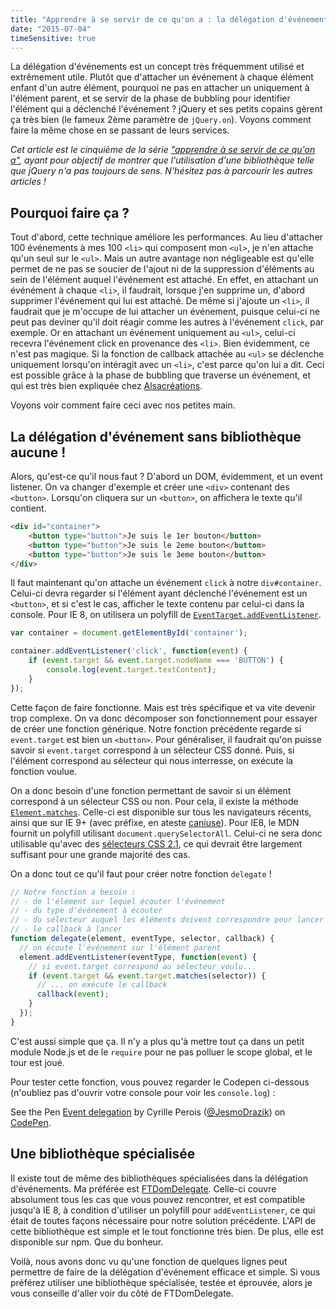 ```yaml
---
title: "Apprendre à se servir de ce qu'on a : la délégation d'événements"
date: "2015-07-04"
timeSensitive: true
---
```


La délégation d'événements est un concept très fréquemment utilisé et
extrêmement utile. Plutôt que d'attacher un événement à chaque élément enfant
d'un autre élément, pourquoi ne pas en attacher un uniquement à l'élément
parent, et se servir de la phase de bubbling pour identifier l'élément qui a
déclenché l'événement ? jQuery et ses petits copains gèrent ça très bien (le
fameux 2ème paramètre de `jQuery.on`). Voyons comment faire la même chose en se
passant de leurs services.

<span class="more"></span>

_Cet article est le cinquième de la série ["apprendre à se servir de ce qu'on
a"](/articles/apprendre-a-se-servir-de-ce-quon-a), ayant pour objectif de
montrer que l'utilisation d'une bibliothèque telle que jQuery n'a pas toujours
de sens. N'hésitez pas à parcourir les autres articles !_

## Pourquoi faire ça ?

Tout d'abord, cette technique améliore les performances. Au lieu d'attacher 100
événements à mes 100 `<li>` qui composent mon `<ul>`, je n'en attache qu'un
seul sur le `<ul>`. Mais un autre avantage non négligeable est qu'elle permet
de ne pas se soucier de l'ajout ni de la suppression d'éléments au sein de
l'élément auquel l'événement est attaché. En effet, en attachant un événément à
chaque `<li>`, il faudrait, lorsque j'en supprime un, d'abord supprimer
l'événement qui lui est attaché. De même si j'ajoute un `<li>`, il faudrait que
je m'occupe de lui attacher un événement, puisque celui-ci ne peut pas deviner
qu'il doit réagir comme les autres à l'événement `click`, par exemple. Or en
attachant un événement uniquement au `<ul>`, celui-ci recevra l'événement click
en provenance des `<li>`. Bien évidemment, ce n'est pas magique. Si la fonction
de callback attachée au `<ul>` se déclenche uniquement lorsqu'on intéragit avec
un `<li>`, c'est parce qu'on lui a dit. Ceci est possible grâce à la phase de
bubbling que traverse un événement, et qui est très bien expliquée chez
[Alsacréations](http://www.alsacreations.com/article/lire/578-La-gestion-des-evenements-en-JavaScript.html).

Voyons voir comment faire ceci avec nos petites main.

## La délégation d'événement sans bibliothèque aucune !

Alors, qu'est-ce qu'il nous faut ? D'abord un DOM, évidemment, et un event
listener. On va changer d'exemple et créer une `<div>` contenant des
`<button>`. Lorsqu'on cliquera sur un `<button>`, on affichera le texte qu'il
contient.

```html
<div id="container">
    <button type="button">Je suis le 1er bouton</button>
    <button type="button">Je suis le 2eme bouton</button>
    <button type="button">Je suis le 3eme bouton</button>
</div>
```

Il faut maintenant qu'on attache un événement `click` à notre `div#container`.
Celui-ci devra regarder si l'élément ayant déclenché l'événement est un
`<button>`, et si c'est le cas, afficher le texte contenu par celui-ci dans la
console. Pour IE 8, on utilisera un polyfill de
[`EventTarget.addEventListener`](https://developer.mozilla.org/en-US/docs/Web/API/EventTarget/addEventListener?redirectlocale=en-US&redirectslug=DOM%2FEventTarget.addEventListener).

```javascript
var container = document.getElementById('container');

container.addEventListener('click', function(event) {
    if (event.target && event.target.nodeName === 'BUTTON') {
        console.log(event.target.textContent);
    }
});
```

Cette façon de faire fonctionne. Mais est très spécifique et va vite devenir
trop complexe. On va donc décomposer son fonctionnement pour essayer de créer
une fonction générique. Notre fonction précédente regarde si `event.target` est
bien un `<button>`. Pour généraliser, il faudrait qu'on puisse savoir si
`event.target` correspond à un sélecteur CSS donné. Puis, si l'élément
correspond au sélecteur qui nous interresse, on exécute la fonction voulue.

On a donc besoin d'une fonction permettant de savoir si un élément correspond à
un sélecteur CSS ou non. Pour cela, il existe la méthode
[`Element.matches`](https://developer.mozilla.org/en-US/docs/Web/API/Element/matches).
Celle-ci est disponible sur tous les navigateurs récents, ainsi que sur IE 9+
(avec préfixe, en ateste [caniuse](http://caniuse.com/#feat=matchesselector)).
Pour IE8, le MDN fournit un polyfill utilisant `document.querySelectorAll`.
Celui-ci ne sera donc utilisable qu'avec des [sélecteurs CSS
2.1](http://www.w3.org/TR/CSS2/selector.html), ce qui devrait être largement
suffisant pour une grande majorité des cas.

On a donc tout ce qu'il faut pour créer notre fonction `delegate` !

```javascript
// Notre fonction a besoin :
// - de l'élément sur lequel écouter l'événement
// - du type d'événement à écouter
// - du sélecteur auquel les éléments doivent correspondre pour lancer le callback
// - le callback à lancer
function delegate(element, eventType, selector, callback) {
  // on écoute l'événement sur l'élément parent
  element.addEventListener(eventType, function(event) {
    // si event.target correspond au sélecteur voulu...
    if (event.target && event.target.matches(selector)) {
      // ... on exécute le callback
      callback(event);
    }
  });
}
```

C'est aussi simple que ça. Il n'y a plus qu'à mettre tout ça dans un petit
module Node.js et de le `require` pour ne pas polluer le scope global, et le
tour est joué.

Pour tester cette fonction, vous pouvez regarder le Codepen ci-dessous
(n'oubliez pas d'ouvrir votre console pour voir les `console.log`) :

<p data-height="268" data-theme-id="15557" data-slug-hash="GJQVYO" data-default-tab="result" data-user="JesmoDrazik" class='codepen'>See the Pen <a href='http://codepen.io/JesmoDrazik/pen/GJQVYO/'>Event delegation</a> by Cyrille Perois (<a href='http://codepen.io/JesmoDrazik'>@JesmoDrazik</a>) on <a href='http://codepen.io'>CodePen</a>.</p>
<script async src="//assets.codepen.io/assets/embed/ei.js"></script>

## Une bibliothèque spécialisée

Il existe tout de même des bibliothèques spécialisées dans la délégation
d'événements. Ma préférée est
[FTDomDelegate](https://github.com/ftlabs/ftdomdelegate/blob/master/lib/delegate.js).
Celle-ci couvre absolument tous les cas que vous pouvez rencontrer, et est
compatible jusqu'à IE 8, à condition d'utiliser un polyfill pour
`addEventListener`, ce qui était de toutes façons nécessaire pour notre
solution précédente. L'API de cette bibliothèque est simple et le tout
fonctionne très bien. De plus, elle est disponible sur npm. Que du bonheur.

Voilà, nous avons donc vu qu'une fonction de quelques lignes peut permettre de
faire de la délégation d'événement efficace et simple. Si vous préférez
utiliser une bibliothèque spécialisée, testée et éprouvée, alors je vous
conseille d'aller voir du côté de FTDomDelegate.

